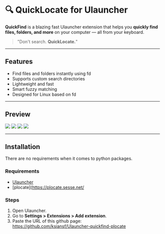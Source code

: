 # 🔍 QuickLocate for Ulauncher

**QuickFind** is a blazing fast Ulauncher extension that helps you **quickly find files, folders, and more** on your computer — all from your keyboard.

> "Don't search. **QuickLocate.**"

---

## Features

- Find files and folders instantly using fd
- Supports custom search directories
- Lightweight and fast
- Smart fuzzy matching
- Designed for Linux based on fd

---

## Preview

![](images/examples/0.png)
![](images/examples/1.png)
![](images/examples/2.png)
![](images/examples/3.png)

---

##  Installation
There are no requirements when it comes to python packages.

### Requirements

- [Ulauncher](https://ulauncher.io/)
- [plocate](https://plocate.sesse.net/

### Steps

1. Open Ulauncher.
2. Go to **Settings > Extensions > Add extension**.
3. Paste the URL of this github page: https://github.com/ksiansf/Ulauncher-quickfind-plocate
